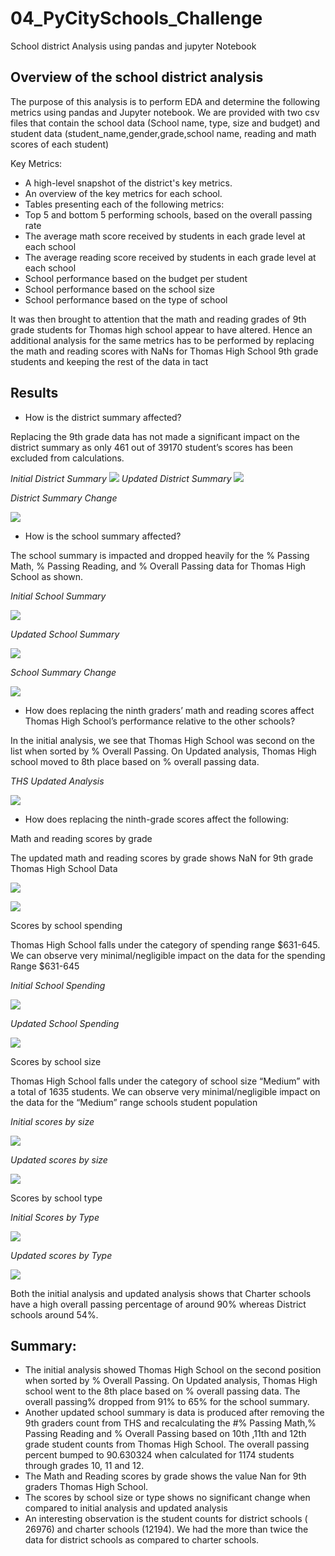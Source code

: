 # 04_PyCitySchools_Challenge
School district Analysis using pandas and jupyter Notebook
## Overview of the school district analysis
The purpose of this analysis is to perform EDA and  determine the following metrics using pandas and Jupyter notebook. 
We are provided with two csv files that contain the school data (School name, type, size and budget) and student data (student_name,gender,grade,school name, reading and math scores of each student)

Key Metrics:
- A high-level snapshot of the district's key metrics.
- An overview of the key metrics for each school.
- Tables presenting each of the following metrics:
- Top 5 and bottom 5 performing schools, based on the overall passing rate
- The average math score received by students in each grade level at each school
- The average reading score received by students in each grade level at each school
- School performance based on the budget per student
- School performance based on the school size 
- School performance based on the type of school

It was then brought to attention that the math and reading grades of 9th grade students for Thomas high school appear to have altered. Hence an additional analysis for the same metrics has to be performed by replacing the math and reading scores with NaNs for Thomas High School 9th grade students and keeping the rest of the data in tact
## Results
- How is the district summary affected?

Replacing the 9th grade data has not made a significant impact on the district summary as only 461 out of 39170 student’s scores has been excluded from calculations.

_Initial District Summary_
![](Images/District_Summary_Initial.png)
_Updated District Summary_
![](Images/District_Summary_Updated.png)


_District Summary Change_

![](Images/District_Summary_Comparison.png)

- How is the school summary affected?

The school summary is impacted  and dropped heavily for the % Passing Math, % Passing Reading, and % Overall Passing data  for Thomas High School as shown.

_Initial School Summary_

![](Images/School_Summary_Initial.png)

_Updated School Summary_

![](Images/School_Summary_Updated.png)

_School Summary Change_

![](Images/School_Summary_Comparison.png)

- How does replacing the ninth graders’ math and reading scores affect Thomas High School’s performance relative to the other schools?

In the initial analysis, we see that Thomas High School was second on the list when sorted by % Overall Passing. On Updated analysis, Thomas High school moved to  8th place based on % overall passing data.

_THS Updated Analysis_

![](Images/THS_Updated_Analysis.png)

- How does replacing the ninth-grade scores affect the following:

Math and reading scores by grade

The updated math and reading scores by grade  shows NaN for 9th grade Thomas High School Data

![](Images/Math_Scores_By_Grade.png)

![](Images/Reading_Scores_By_Grade.png)

Scores by school spending

Thomas High School falls under the category of spending range $631-645. We can observe very minimal/negligible impact on the data for the spending Range $631-645

_Initial School Spending_

![](Images/Spending_Summary_Initial.png)

_Updated School Spending_

![](Images/Spending_Summary_Updated.png)


Scores by school size

Thomas High School falls under the category of  school size “Medium” with a total of 1635 students. We can observe very minimal/negligible impact on the data for the “Medium” range schools student population

_Initial scores by size_

![](Images/Size_Summary_initial.png)

_Updated scores by size_

![](Images/Size_Summary_Updated.png)

Scores by school type

_Initial Scores by Type_

![](Images/SchoolType_Summary_initial.png)

_Updated scores by Type_

![](Images/SchoolType_Summary_Updated.png)


Both the initial analysis and updated analysis shows that Charter schools have a high overall passing percentage of around 90% whereas District schools around 54%.

## Summary: 

- The initial analysis showed  Thomas High School on the  second position when sorted by % Overall Passing. On Updated analysis, Thomas High school went to the 8th place based on % overall passing data. The overall passing% dropped from 91% to 65% for the school summary.
- Another updated school summary is data is produced after removing the 9th graders count from THS and recalculating the #% Passing Math,% Passing Reading and % Overall Passing based on 10th ,11th and 12th grade student counts from Thomas High School. The overall passing percent bumped to 90.630324 when calculated for 1174 students through grades 10, 11 and 12.
- The Math and Reading scores by grade shows the value Nan for 9th graders Thomas High School.
- The scores by school size or type shows no significant change when compared to initial analysis and updated analysis
-  An interesting observation is the student counts for district schools ( 26976) and charter schools (12194). We had the more than twice the data for district schools as compared to charter schools.


